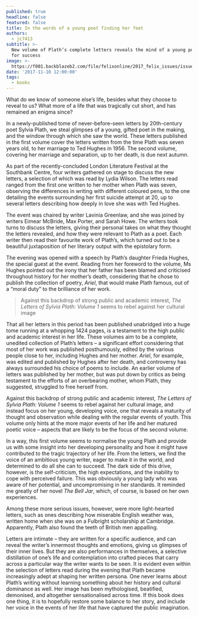 ```yaml
---
published: true
headline: false
featured: false
title: In the words of a young poet finding her feet
authors:
  - jc7413
subtitle: >-
  New volume of Plath’s complete letters reveals the mind of a young poet hungry
  for success
image: >-
  https://f001.backblazeb2.com/file/felixonline/2017_felix_issues/issue_1675/1675_books_plath.jpg
date: '2017-11-10 12:00:00'
tags:
  - books
---
```

What do we know of someone else’s life, besides what they choose to reveal to us? What more of a life that was tragically cut short, and has remained an enigma since?

In a newly-published tome of never-before-seen letters by 20th-century poet Sylvia Plath, we steal glimpses of a young, gifted poet in the making, and the window through which she saw the world. These letters published in the first volume cover the letters written from the time Plath was seven years old, to her marriage to Ted Hughes in 1956. The second volume, covering her marriage and separation, up to her death, is due next autumn.

As part of the recently-concluded London Literature Festival at the Southbank Centre, four writers gathered on stage to discuss the new letters, a selection of which was read by Lydia Wilson. The letters read ranged from the first one written to her mother when Plath was seven, observing the differences in writing with different coloured pens, to the one detailing the events surrounding her first suicide attempt at 20, up to several letters describing how deeply in love she was with Ted Hughes. 

The event was chaired by writer Lavinia Greenlaw, and she was joined by writers Eimear McBride, Max Porter, and Sarah Howe. The writers took turns to discuss the letters, giving their personal takes on what they thought the letters revealed, and how they were relevant to Plath as a poet. Each writer then read their favourite work of Plath’s, which turned out to be a beautiful juxtaposition of her literary output with the epistolary form.

The evening was opened with a speech by Plath’s daughter Frieda Hughes, the special guest at the event. Reading from her foreword to the volume, Ms Hughes pointed out the irony that her father has been blamed and criticised throughout history for her mother’s death, considering that he chose to publish the collection of poetry, _Ariel_, that would make Plath famous, out of a “moral duty” to the brilliance of her work.

> Against this backdrop of strong public and academic interest, _The Letters of Sylvia Plath: Volume 1_ seems to rebel against her cultural image

That all her letters in this period has been published unabridged into a huge tome running at a whopping 1424 pages, is a testament to the high public and academic interest in her life. These volumes aim to be a complete, unedited collection of Plath’s letters – a significant effort considering that most of her work was published posthumously, edited by the various people close to her, including Hughes and her mother. _Ariel_, for example, was edited and published by Hughes after her death, and controversy has always surrounded his choice of poems to include. An earlier volume of letters was published by her mother, but was put down by critics as being testament to the efforts of an overbearing mother, whom Plath, they suggested, struggled to free herself from.

Against this backdrop of strong public and academic interest, _The Letters of Sylvia Plath: Volume 1_ seems to rebel against her cultural image, and instead focus on her young, developing voice, one that reveals a maturity of thought and observation while dealing with the regular events of youth. This volume only hints at the more major events of her life and her matured poetic voice – aspects that are likely to be the focus of the second volume. 

In a way, this first volume seems to normalise the young Plath and provide us with some insight into her developing personality and how it might have contributed to the tragic trajectory of her life. 
From the letters, we find the voice of an ambitious young writer, eager to make it in the world, and determined to do all she can to succeed. The dark side of this drive, however, is the self-criticism, the  high expectations, and the inability to cope with perceived failure. This was obviously a young lady who was aware of her potential, and uncompromising in her standards. It reminded me greatly of her novel _The Bell Jar_, which, of course, is based on her own experiences.

Among these more serious issues, however, were more light-hearted letters, such as ones describing how miserable English weather was, written home when she was on a Fulbright scholarship at Cambridge. Apparently, Plath also found the teeth of British men appalling.

Letters are intimate – they are written for a specific audience, and can reveal the writer’s innermost thoughts and emotions, giving us glimpses of their inner lives. But they are also performances in themselves, a selective distillation of one’s life and contemplation into crafted pieces that carry across a particular way the writer wants to be seen. It is evident even within the selection of letters read during the evening that Plath became increasingly adept at shaping her written persona. 
One never learns about Plath’s writing without learning something about her history and cultural dominance as well. Her image has been mythologised, beatified, demonised, and altogether sensationalised across time. If this book does one thing, it is to hopefully restore some balance to her story, and include her voice in the events of her life that have captured the public imagination.